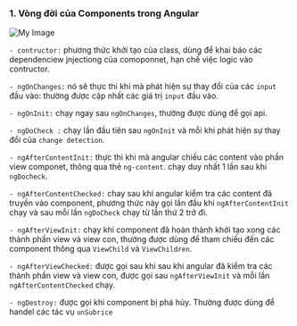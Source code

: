 ### 1. Vòng đời của Components trong Angular

![My Image](https://encrypted-tbn0.gstatic.com/images?q=tbn:ANd9GcRYSZTzRzPOZFUROXL4jK6hSMwBJulk-Ce7XQ&s)

`- contructor:` phương thức khởi tạo của class, dùng để khai báo các dependenciew jnjectiong của comoponnet, hạn chế việc logic vào contructor.

`- ngOnChanges:` nó sẽ thực thi khi mà phát hiện sự thay đổi của các `input` đầu vào: thường được cập nhất các giá trị `input` đầu vào.

`- ngOnInit:` chạy ngay sau `ngOnChanges`, thường được dùng để gọi api.

`- ngDoCheck :` chạy lần đầu tiên sau `ngOnInit` và mỗi khi phát hiện sự thay đổi của `change detection`.

`- ngAfterContentInit:` thực thi khi mà angular chiếu các content vào phần view componet, thông qua thẻ `ng-content`. chạy duy nhất 1 lần sau khi `ngDocheck`.

`- ngAfterContentChecked:` chay sau khi angular kiểm tra các content đã truyền vào component, phương thức này gọi lần đầu khi `ngAfterContentInit` chạy và sau mỗi lần `ngDoCheck` chạy từ lần thứ 2 trở đi.

`- ngAfterViewInit:` chạy khi component đã hoàn thành khởi tạo xong các thành phần view và view con, thường được dùng để tham chiếu đến các component thông qua `ViewChild` và `ViewChildren`.

`- ngAfterViewChecked:` được gọi sau khi sau khi angular đã kiểm tra các thành phần view và view con, được gọi sau `ngAfterViewInit` và mỗi lần `ngAfterContentChecked` chạy.

`- ngDestroy:` được gọi khi component bị phá hủy. Thường được dùng để handel các tác vụ `unSubrice`

